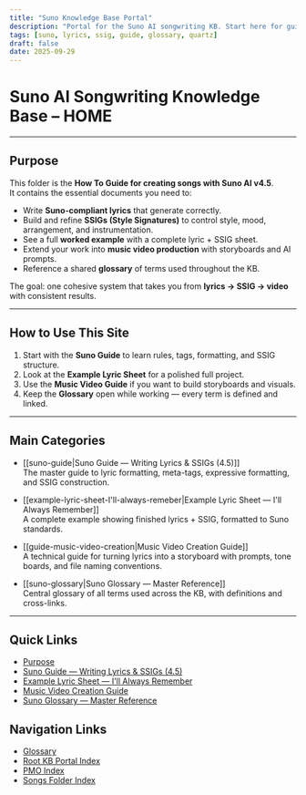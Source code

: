 ```yaml
---
title: "Suno Knowledge Base Portal"
description: "Portal for the Suno AI songwriting KB. Start here for guides, examples, glossary, and video creation workflows."
tags: [suno, lyrics, ssig, guide, glossary, quartz]
draft: false
date: 2025-09-29
---
```


# Suno AI Songwriting Knowledge Base – HOME  

---

## Purpose  
This folder is the **How To Guide for creating songs with Suno AI v4.5**.  
It contains the essential documents you need to:  
- Write **Suno-compliant lyrics** that generate correctly.  
- Build and refine **SSIGs (Style Signatures)** to control style, mood, arrangement, and instrumentation.  
- See a full **worked example** with a complete lyric + SSIG sheet.  
- Extend your work into **music video production** with storyboards and AI prompts.  
- Reference a shared **glossary** of terms used throughout the KB.  

The goal: one cohesive system that takes you from **lyrics → SSIG → video** with consistent results.  

---

## How to Use This Site  

1. Start with the **Suno Guide** to learn rules, tags, formatting, and SSIG structure.  
2. Look at the **Example Lyric Sheet** for a polished full project.  
3. Use the **Music Video Guide** if you want to build storyboards and visuals.  
4. Keep the **Glossary** open while working — every term is defined and linked.  

---

## Main Categories  

- [[suno-guide|Suno Guide — Writing Lyrics & SSIGs (4.5)]]  
  The master guide to lyric formatting, meta-tags, expressive formatting, and SSIG construction.  

- [[example-lyric-sheet-I'll-always-remeber|Example Lyric Sheet — I'll Always Remember]]  
  A complete example showing finished lyrics + SSIG, formatted to Suno standards.  

- [[guide-music-video-creation|Music Video Creation Guide]]  
  A technical guide for turning lyrics into a storyboard with prompts, tone boards, and file naming conventions.  

- [[suno-glossary|Suno Glossary — Master Reference]]  
  Central glossary of all terms used across the KB, with definitions and cross-links.  

---

## Quick Links
- [Purpose](#purpose)
- [Suno Guide — Writing Lyrics & SSIGs (4.5)](suno-guide.md)
- [Example Lyric Sheet — I'll Always Remember](example-lyric-sheet-I'll-always-remeber.md)
- [Music Video Creation Guide](guide-music-video-creation.md)
- [Suno Glossary — Master Reference](suno-glossary.md)

## Navigation Links
- [Glossary](suno-glossary.md)
- [Root KB Portal Index](../../index.md)
- [PMO Index](../00-mm-pmo/index.md)
- [Songs Folder Index](songs/index.md)


